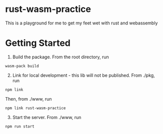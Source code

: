 # rust-wasm-practice

This is a playground for me to get my feet wet with rust and webassembly

# Getting Started

1. Build the package. From the root directory, run
```
wasm-pack build
```

2. Link for local development - this lib will not be published. From ./pkg, run
```
npm link
```
Then, from ./www, run
```
npm link rust-wasm-practice
```

3. Start the server. From ./www, run
```
npm run start
```
